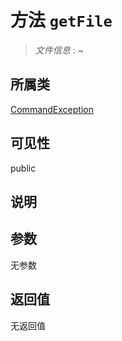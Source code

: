 # 方法 `getFile`

> *文件信息* : ~

## 所属类 

[CommandException](../CommandException.md)

## 可见性

public

## 说明



## 参数


无参数


## 返回值

无返回值
